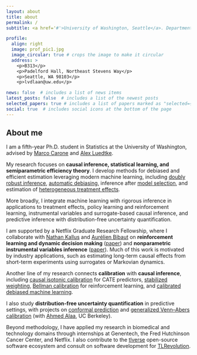 ```yaml
---
layout: about
title: about
permalink: /
subtitle: <a href='#'>University of Washington, Seattle</a>. Department of Statistics

profile:
  align: right
  image: prof_pic1.jpg 
  image_circular: true # crops the image to make it circular
  address: >
    <p>B313</p>
    <p>Padelford Hall, Northeast Stevens Way</p>
    <p>Seattle, WA 98103</p>
    <p>lvdlaan@uw.edu</p>

news: false  # includes a list of news items
latest_posts: false  # includes a list of the newest posts
selected_papers: true # includes a list of papers marked as "selected={true}"
social: true  # includes social icons at the bottom of the page
---
```


## About me

I am a fifth-year Ph.D. student in Statistics at the University of Washington, advised by [Marco Carone](http://faculty.washington.edu/mcarone/about.html) and [Alex Luedtke](http://www.alexluedtke.com).  

My research focuses on **causal inference, statistical learning, and semiparametric efficiency theory**. I develop methods for debiased and efficient estimation leveraging modern machine learning, including [doubly robust inference](https://arxiv.org/pdf/2411.02771), [automatic debiasing](https://arxiv.org/pdf/2501.11868), inference after [model selection](https://arxiv.org/pdf/2307.12544), and estimation of [heterogeneous treatment effects](https://arxiv.org/pdf/2402.01972).  

More broadly, I integrate machine learning with rigorous inference in applications to treatment effects, policy learning and reinforcement learning, instrumental variables and surrogate-based causal inference, and predictive inference with distribution-free uncertainty quantification.  

I am supported by a Netflix Graduate Research Fellowship, where I collaborate with [Nathan Kallus](https://nathankallus.com/) and [Aurélien Bibaut](https://scholar.google.com/citations?user=N_8WC5oAAAAJ&hl=en) on **reinforcement learning and dynamic decision making** ([paper](https://arxiv.org/pdf/2501.06926)) and **nonparametric instrumental variables inference** ([paper](https://arxiv.org/pdf/2505.07729)). Much of this work is motivated by industry applications, such as estimating long-term causal effects from short-term experiments using surrogates or Markovian dynamics.  

Another line of my research connects **calibration** with **causal inference**, including [causal isotonic calibration](https://proceedings.mlr.press/v202/van-der-laan23a/van-der-laan23a.pdf) for CATE predictors, [stabilized weighting](https://arxiv.org/pdf/2411.06342), [Bellman calibration](https://arxiv.org/pdf/2501.06926) for reinforcement learning, and [calibrated debiased machine learning](https://arxiv.org/pdf/2411.02771).  

I also study **distribution-free uncertainty quantification** in predictive settings, with projects on [conformal prediction](https://proceedings.neurips.cc/paper_files/paper/2024/file/c1c49aba08e6c90f2b1f85751f497a2f-Paper-Conference.pdf) and [generalized Venn–Abers calibration](https://arxiv.org/pdf/2502.05676) (with [Ahmed Alaa](https://vcresearch.berkeley.edu/faculty/ahmed-alaa), UC Berkeley).  

Beyond methodology, I have applied my research in biomedical and technology domains through internships at Genentech, the Fred Hutchinson Cancer Center, and Netflix. I also contribute to the [tlverse](https://tlverse.org) open-source software ecosystem and consult on software development for [TLRevolution](https://www.tlrevolution.com).  
